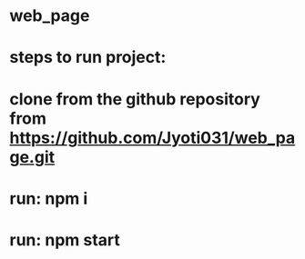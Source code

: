 # web_page

# steps to run project:
# clone from the github repository from https://github.com/Jyoti031/web_page.git
# run: npm i
# run: npm start